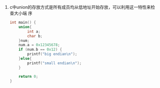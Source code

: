 1. c中union的存放方式是所有成员均从低地址开始存放，可以利用这一特性来检查大小端
   序

   ```c
   int main() {
       union{
           int a;
           char b;
       }num;
       num.a = 0x12345678;
       if (num.b == 0x12) {
           printf("big endian\n");
       }else{
           printf("small endian\n");
       }

       return 0;
   }
   ```
